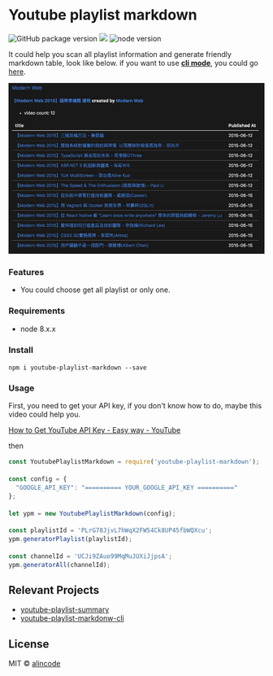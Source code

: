 # Youtube playlist markdown

![GitHub package version](https://img.shields.io/github/package-json/v/alincode/youtube-playlist-markdown.svg)
[![](https://img.shields.io/badge/license-MIT-blue.svg)](LICENSE)
![node version](https://img.shields.io/node/v/youtube-playlist-markdown.svg)
<!-- [![Dependency Status](https://img.shields.io/david/alincode/youtube-playlist-markdown.svg?style=flat)](https://david-dm.org/alincode/youtube-playlist-markdown) -->

It could help you scan all playlist information and generate friendly markdown table, look like below. if you want to use [**cli mode**](https://www.npmjs.com/package/youtube-playlist-markdown-cli), you could go [here](https://www.npmjs.com/package/youtube-playlist-markdown-cli).

![](assets/output.jpg)

### Features

* You could choose get all playlist or only one.
### Requirements

* node 8.x.x
### Install

```
npm i youtube-playlist-markdown --save
```
### Usage

First, you need to get your API key, if you don't know how to do, maybe this video could help you.

[How to Get YouTube API Key - Easy way - YouTube](https://www.youtube.com/watch?v=_U_VS12uu-o)

then

```js
const YoutubePlaylistMarkdown = require('youtube-playlist-markdown');

const config = {
  "GOOGLE_API_KEY": "========== YOUR_GOOGLE_API_KEY =========="
};

let ypm = new YoutubePlaylistMarkdown(config);

const playlistId = 'PLrG78JjvL7hWqX2FW54Ck8UP45fbWQXcu';
ypm.generatorPlaylist(playlistId);

const channelId = 'UCJi9ZAuo99MqMuJUXiJjpsA';
ypm.generatorAll(channelId);
```

## Relevant Projects

* [youtube-playlist-summary](https://github.com/alincode/youtube-playlist-summary)
* [youtube-playlist-markdonw-cli](https://github.com/alincode/youtube-playlist-markdown-cli)

## License

MIT © [alincode](https://github.com/alincode/youtube-playlist-markdown)